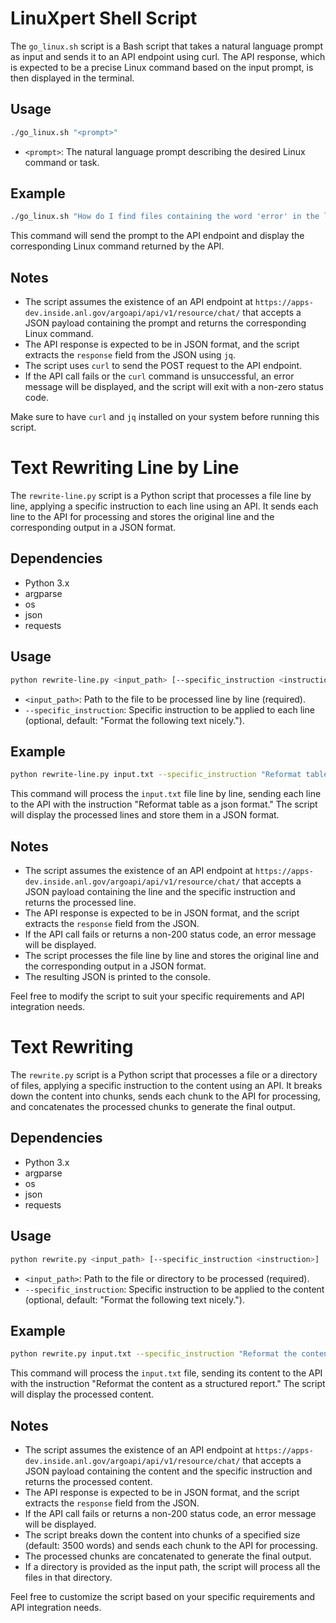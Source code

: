 # LinuXpert Shell Script

The `go_linux.sh` script is a Bash script that takes a natural language prompt as input and sends it to an API endpoint using curl. The API response, which is expected to be a precise Linux command based on the input prompt, is then displayed in the terminal.

## Usage

```bash
./go_linux.sh "<prompt>"
```

- `<prompt>`: The natural language prompt describing the desired Linux command or task.

## Example

```bash
./go_linux.sh "How do I find files containing the word 'error' in the logs directory?"
```

This command will send the prompt to the API endpoint and display the corresponding Linux command returned by the API.

## Notes

- The script assumes the existence of an API endpoint at `https://apps-dev.inside.anl.gov/argoapi/api/v1/resource/chat/` that accepts a JSON payload containing the prompt and returns the corresponding Linux command.
- The API response is expected to be in JSON format, and the script extracts the `response` field from the JSON using `jq`.
- The script uses `curl` to send the POST request to the API endpoint.
- If the API call fails or the `curl` command is unsuccessful, an error message will be displayed, and the script will exit with a non-zero status code.

Make sure to have `curl` and `jq` installed on your system before running this script.

# Text Rewriting Line by Line

The `rewrite-line.py` script is a Python script that processes a file line by line, applying a specific instruction to each line using an API. It sends each line to the API for processing and stores the original line and the corresponding output in a JSON format.

## Dependencies

- Python 3.x
- argparse
- os
- json
- requests

## Usage

```bash
python rewrite-line.py <input_path> [--specific_instruction <instruction>]
```

- `<input_path>`: Path to the file to be processed line by line (required).
- `--specific_instruction`: Specific instruction to be applied to each line (optional, default: "Format the following text nicely.").

## Example

```bash
python rewrite-line.py input.txt --specific_instruction "Reformat table as a json format."
```

This command will process the `input.txt` file line by line, sending each line to the API with the instruction "Reformat table as a json format." The script will display the processed lines and store them in a JSON format.

## Notes

- The script assumes the existence of an API endpoint at `https://apps-dev.inside.anl.gov/argoapi/api/v1/resource/chat/` that accepts a JSON payload containing the line and the specific instruction and returns the processed line.
- The API response is expected to be in JSON format, and the script extracts the `response` field from the JSON.
- If the API call fails or returns a non-200 status code, an error message will be displayed.
- The script processes the file line by line and stores the original line and the corresponding output in a JSON format.
- The resulting JSON is printed to the console.

Feel free to modify the script to suit your specific requirements and API integration needs.

# Text Rewriting

The `rewrite.py` script is a Python script that processes a file or a directory of files, applying a specific instruction to the content using an API. It breaks down the content into chunks, sends each chunk to the API for processing, and concatenates the processed chunks to generate the final output.

## Dependencies

- Python 3.x
- argparse
- os
- json
- requests

## Usage

```bash
python rewrite.py <input_path> [--specific_instruction <instruction>]
```

- `<input_path>`: Path to the file or directory to be processed (required).
- `--specific_instruction`: Specific instruction to be applied to the content (optional, default: "Format the following text nicely.").

## Example

```bash
python rewrite.py input.txt --specific_instruction "Reformat the content as a structured report."
```

This command will process the `input.txt` file, sending its content to the API with the instruction "Reformat the content as a structured report." The script will display the processed content.

## Notes

- The script assumes the existence of an API endpoint at `https://apps-dev.inside.anl.gov/argoapi/api/v1/resource/chat/` that accepts a JSON payload containing the content and the specific instruction and returns the processed content.
- The API response is expected to be in JSON format, and the script extracts the `response` field from the JSON.
- If the API call fails or returns a non-200 status code, an error message will be displayed.
- The script breaks down the content into chunks of a specified size (default: 3500 words) and sends each chunk to the API for processing.
- The processed chunks are concatenated to generate the final output.
- If a directory is provided as the input path, the script will process all the files in that directory.

Feel free to customize the script based on your specific requirements and API integration needs.
